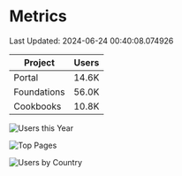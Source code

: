# Metrics 

Last Updated: 2024-06-24 00:40:08.074926

| Project | Users |
| ----- | ----- |
| Portal | 14.6K |
| Foundations | 56.0K |
| Cookbooks | 10.8K |

![Users this Year](metrics/thisyear.png)

![Top Pages](metrics/toppages.png)

![Users by Country](metrics/bycountry.png)

